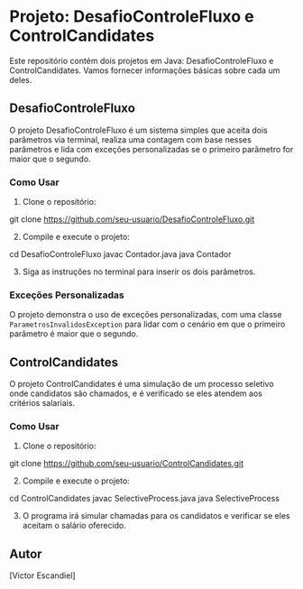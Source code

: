 # Projeto: DesafioControleFluxo e ControlCandidates

Este repositório contém dois projetos em Java: DesafioControleFluxo e ControlCandidates. Vamos fornecer informações básicas sobre cada um deles.

## DesafioControleFluxo

O projeto DesafioControleFluxo é um sistema simples que aceita dois parâmetros via terminal, realiza uma contagem com base nesses parâmetros e lida com exceções personalizadas se o primeiro parâmetro for maior que o segundo.

### Como Usar

1. Clone o repositório:

git clone https://github.com/seu-usuario/DesafioControleFluxo.git

2. Compile e execute o projeto:

cd DesafioControleFluxo
javac Contador.java
java Contador

3. Siga as instruções no terminal para inserir os dois parâmetros.

### Exceções Personalizadas

O projeto demonstra o uso de exceções personalizadas, com uma classe `ParametrosInvalidosException` para lidar com o cenário em que o primeiro parâmetro é maior que o segundo.

## ControlCandidates

O projeto ControlCandidates é uma simulação de um processo seletivo onde candidatos são chamados, e é verificado se eles atendem aos critérios salariais.

### Como Usar

1. Clone o repositório:

git clone https://github.com/seu-usuario/ControlCandidates.git

2. Compile e execute o projeto:

cd ControlCandidates
javac SelectiveProcess.java
java SelectiveProcess

3. O programa irá simular chamadas para os candidatos e verificar se eles aceitam o salário oferecido.

## Autor

[Victor Escandiel]
